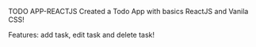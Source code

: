 TODO APP-REACTJS
Created a Todo App with basics ReactJS and Vanila CSS!

Features: add task, edit task and delete task!

